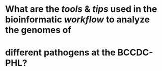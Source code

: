 # What are the *tools* & *tips* used in the bioinformatic *workflow* to analyze the genomes of
# different **pathogens at the BCCDC-PHL**? 